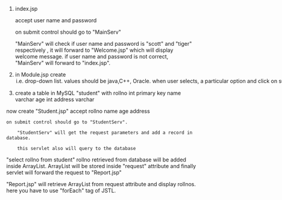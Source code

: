 1) index.jsp

	accept user name and password

	on submit control should go to "MainServ"

	"MainServ" will check if user name and password is "scott" and "tiger" respectively , it will forward to "Welcome.jsp" which will display welcome message.
if user name and password is not correct, "MainServ" will forward to "index.jsp".

2) in Module.jsp create <option> i.e. drop-down list.
values should be java,C++, Oracle.
when user selects, a particular option and click on submit button, request should go to servlet.
In servlet u read the request parameter.
if the value is "java" forward to j2se.jsp,
if the value is "C++" forward to cplusplus.jsp
if the value is "oracle" forward to ora.jsp

3)	create a table in MySQL "student" with 
	rollno int primary key
	name varchar
	age int
	address varchar

now create "Student.jsp"
	accept
		rollno
		name
		age
		address

	on submit control should go to "StudentServ".

		"StudentServ" will get the request parameters and add a record in database.

		this servlet also will query to the database
"select rollno from student" 
rollno retrieved from database will be added inside ArrayList.
ArrayList will be stored inside "request" attribute and finally servlet will forward the request to "Report.jsp"

"Report.jsp" will retrieve ArrayList from request attribute and display rollnos. here you have to use "forEach" tag of JSTL.

